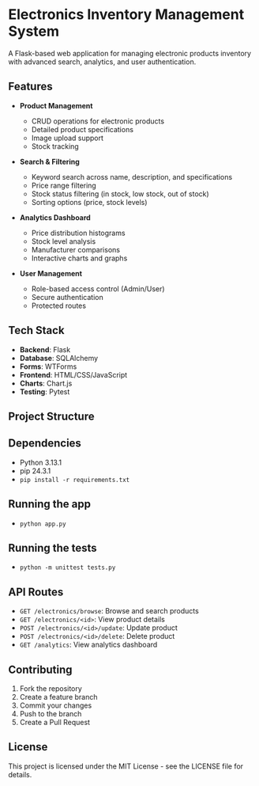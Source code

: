 # Electronics Inventory Management System

A Flask-based web application for managing electronic products inventory with advanced search, analytics, and user authentication.

## Features

- **Product Management**
  - CRUD operations for electronic products
  - Detailed product specifications
  - Image upload support
  - Stock tracking

- **Search & Filtering**
  - Keyword search across name, description, and specifications
  - Price range filtering
  - Stock status filtering (in stock, low stock, out of stock)
  - Sorting options (price, stock levels)

- **Analytics Dashboard**
  - Price distribution histograms
  - Stock level analysis
  - Manufacturer comparisons
  - Interactive charts and graphs

- **User Management**
  - Role-based access control (Admin/User)
  - Secure authentication
  - Protected routes

## Tech Stack

- **Backend**: Flask
- **Database**: SQLAlchemy
- **Forms**: WTForms
- **Frontend**: HTML/CSS/JavaScript
- **Charts**: Chart.js
- **Testing**: Pytest

## Project Structure

## Dependencies 
- Python 3.13.1
- pip 24.3.1
- ```pip install -r requirements.txt```

## Running the app 
- ```python app.py```

## Running the tests 
- ```python -m unittest tests.py```

## API Routes

- `GET /electronics/browse`: Browse and search products
- `GET /electronics/<id>`: View product details
- `POST /electronics/<id>/update`: Update product
- `POST /electronics/<id>/delete`: Delete product
- `GET /analytics`: View analytics dashboard

## Contributing

1. Fork the repository
2. Create a feature branch
3. Commit your changes
4. Push to the branch
5. Create a Pull Request

## License
This project is licensed under the MIT License - see the LICENSE file for details.

